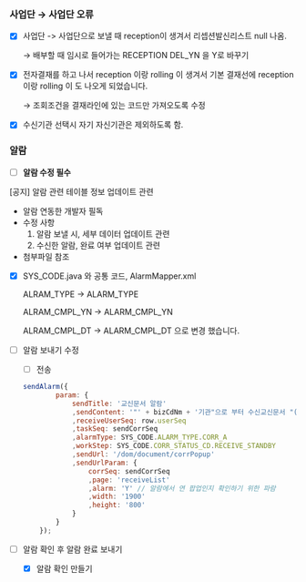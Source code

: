 ### 사업단 → 사업단 오류 
- [x]  사업단 -> 사업단으로 보낼 때 reception이 생겨서 리셉션발신리스트 null 나옴.
    
    → 배부할 때 임시로 들어가는 RECEPTION DEL_YN 을 Y로 바꾸기
    
- [x]  전자결재를 하고 나서 reception 이랑 rolling 이 생겨서 기본 결재선에 reception 이랑 rolling 이 도 나오게 되었습니다.
    
    → 조회조건을 결재라인에 있는 코드만 가져오도록 수정
    
- [x]  수신기관 선택시 자기 자신기관은 제외하도록 함.


### 알람

- [ ]  **알람 수정 필수**

[공지] 알람 관련 테이블 정보 업데이트 관련

- 알람 연동한 개발자 필독
- 수정 사항
    1. 알람 보낼 시, 세부 데이터 업데이트 관련
    2. 수신한 알람, 완료 여부 업데이트 관련
- 첨부파일 참조

- [x]  SYS_CODE.java 와 공통 코드, AlarmMapper.xml
    
    ALRAM_TYPE -> ALARM_TYPE
    
    ALRAM_CMPL_YN -> ALARM_CMPL_YN
    
    ALRAM_CMPL_DT -> ALARM_CMPL_DT
    으로 변경 했습니다.
    
- [ ]  알람 보내기 수정
    - [ ]  전송
    
    ```jsx
    sendAlarm({
    		param: {
    			sendTitle: '교신문서 알람'
    			,sendContent: '"' + bizCdNm + '기관"으로 부터 수신교신문서 "(' + sendCorrNo + ') ' + sendTitle + '"이 도착하였습니다.</br>확인 바랍니다.'
    			,receiveUserSeq: row.userSeq
    			,taskSeq: sendCorrSeq
    			,alarmType: SYS_CODE.ALARM_TYPE.CORR_A
    			,workStep: SYS_CODE.CORR_STATUS_CD.RECEIVE_STANDBY
    			,sendUrl: '/dom/document/corrPopup'
    			,sendUrlParam: {
    				corrSeq: sendCorrSeq
    				,page: 'receiveList'
    				,alarm: 'Y' // 알람에서 연 팝업인지 확인하기 위한 파람
    				,width: '1900'
    				,height: '800'
    			}
    		}
    	});
    ```
    
- [ ]  알람 확인 후 알람 완료 보내기
    - [x]  알람 확인 만들기
